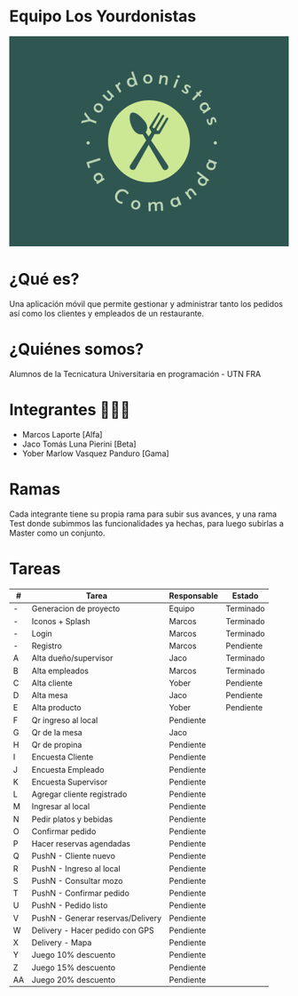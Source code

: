 # Equipo Los Yourdonistas

![yourdonistas-logo](images/README/yourdonistas-logo.png)

# ¿Qué es?

Una aplicación móvil que permite gestionar y administrar tanto los pedidos así como los clientes y empleados de un restaurante.

# ¿Quiénes somos?

 Alumnos de la Tecnicatura Universitaria en programación - UTN FRA

# Integrantes 🙉🙊🙈

- Marcos Laporte [Alfa]
- Jaco Tomás Luna Pierini [Beta]
- Yober Marlow Vasquez Panduro [Gama]

# Ramas
  Cada integrante tiene su propia rama para subir sus avances, y una rama Test donde subimmos las funcionalidades ya hechas, para luego subirlas a Master como un conjunto.

# Tareas

| #  | Tarea                             | Responsable | Estado    |
| -- | --------------------------------- | ----------- | --------- |
| -  | Generacion de proyecto            | Equipo      | Terminado |
| -  | Iconos + Splash                   | Marcos      | Terminado |
| -  | Login                             | Marcos      | Terminado |
| -  | Registro                          | Marcos      | Pendiente |
| A  | Alta dueño/supervisor             | Jaco        | Terminado |
| B  | Alta empleados                    | Marcos      | Terminado |
| C  | Alta cliente                      | Yober       | Pendiente |
| D  | Alta mesa                         | Jaco        | Pendiente |
| E  | Alta producto                     | Yober       | Pendiente |
| F  | Qr ingreso al local               | Pendiente   |           |
| G  | Qr de la mesa                     | Jaco        |           |
| H  | Qr de propina                     | Pendiente   |           |
| I  | Encuesta Cliente                  | Pendiente   |           |
| J  | Encuesta Empleado                 | Pendiente   |           |
| K  | Encuesta Supervisor               | Pendiente   |           |
| L  | Agregar cliente registrado        | Pendiente   |           |
| M  | Ingresar al local                 | Pendiente   |           |
| N  | Pedir platos y bebidas            | Pendiente   |           |
| O  | Confirmar pedido                  | Pendiente   |           |
| P  | Hacer reservas agendadas          | Pendiente   |           |
| Q  | PushN - Cliente nuevo             | Pendiente   |           |
| R  | PushN - Ingreso al local          | Pendiente   |           |
| S  | PushN - Consultar mozo            | Pendiente   |           |
| T  | PushN - Confirmar pedido          | Pendiente   |           |
| U  | PushN - Pedido listo              | Pendiente   |           |
| V  | PushN - Generar reservas/Delivery | Pendiente   |           |
| W  | Delivery - Hacer pedido con GPS   | Pendiente   |           |
| X  | Delivery - Mapa                   | Pendiente   |           |
| Y  | Juego 10% descuento               | Pendiente   |           |
| Z  | Juego 15% descuento               | Pendiente   |           |
| AA | Juego 20% descuento               | Pendiente   |           |
